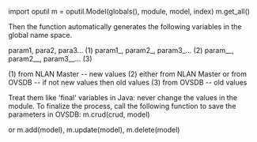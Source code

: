 import oputil
m = oputil.Model(globals(), module, model, index)
m.get_all()

Then the function automatically generates the following variables in the global name space.

param1, para2, para3...        (1) 
param1_, param2_, param3_...   (2)
param__, param2__, param3__... (3)

(1) from NLAN Master -- new values 
(2) either from NLAN Master or from OVSDB -- if not new values then old values
(3) from OVSDB -- old values

Treat them like 'final' variables in Java: never change the values in the module.
To finalize the process, call the following function to save the parameters in OVSDB:
m.crud(crud, model)

or m.add(model), m.update(model), m.delete(model)

